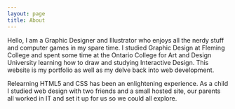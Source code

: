 ```yaml
---
layout: page
title: About
---
```


<p class="message">
  Hello, I am a Graphic Designer and Illustrator who enjoys all the nerdy stuff and computer games in my spare time. I studied Graphic Design at Fleming College and spent some time at the Ontario College for Art and Design University learning how to draw and studying Interactive Design. This website is my portfolio as well as my delve back into web development. </p>

  
  Relearning HTML5 and CSS has been an enlightening experience. As a child I studied web design with two friends and a small hosted site, our parents all worked in IT and set it up for us so we could all explore. 


